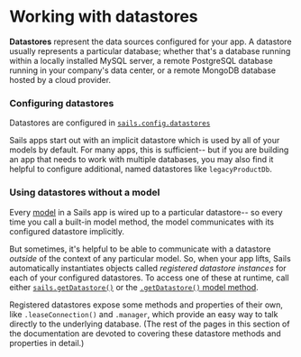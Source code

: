# Working with datastores

**Datastores** represent the data sources configured for your app.  A datastore usually represents a particular database; whether that's a database running within a locally installed MySQL server, a remote PostgreSQL database running in your company's data center, or a remote MongoDB database hosted by a cloud provider.

### Configuring datastores

Datastores are configured in [`sails.config.datastores`](https://sailsjs.com/documentation/reference/configuration/sails-config-datastores)

Sails apps start out with an implicit datastore which is used by all of your models by default.  For many apps, this is sufficient-- but if you are building an app that needs to work with multiple databases, you may also find it helpful to configure additional, named datastores like `legacyProductDb`.

### Using datastores without a model

Every [model](https://sailsjs.com/documentation/concepts/models-and-orm/models) in a Sails app is wired up to a particular datastore-- so every time you call a built-in model method, the model communicates with its configured datastore implicitly.

But sometimes, it's helpful to be able to communicate with a datastore _outside_ of the context of any particular model.  So, when your app lifts, Sails automatically instantiates objects called _registered datastore instances_ for each of your configured datastores.  To access one of these at runtime, call either [`sails.getDatastore()`](https://sailsjs.com/documentation/reference/application/sails-get-datastore) or the [`.getDatastore()` model method](https://sailsjs.com/documentation/reference/waterline-orm/models/get-datastore).  

Registered datastores expose some methods and properties of their own, like `.leaseConnection()` and `.manager`, which provide an easy way to talk directly to the underlying database.  (The rest of the pages in this section of the documentation are devoted to covering these datastore methods and properties in detail.)


<docmeta name="displayName" value="Datastores">
